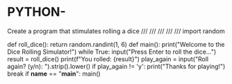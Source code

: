 # PYTHON-
Create a program that stimulates rolling a dice
      ///        ///      ///      ///        ///
 import random

def roll_dice():
    return random.randint(1, 6)
def main():
    print("Welcome to the Dice Rolling Simulator!")
    while True:
        input("Press Enter to roll the dice...")
        result = roll_dice()
        print(f"You rolled: {result}")
        play_again = input("Roll again? (y/n): ").strip().lower()
        if play_again != 'y':
            print("Thanks for playing!")
            break
if __name__ == "__main__":
    main()
